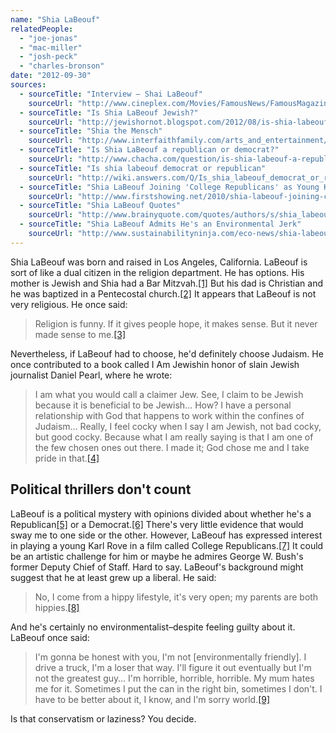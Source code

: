 ```yaml
---
name: "Shia LaBeouf"
relatedPeople:
  - "joe-jonas"
  - "mac-miller"
  - "josh-peck"
  - "charles-bronson"
date: "2012-09-30"
sources:
  - sourceTitle: "Interview – Shai LaBeouf"
    sourceUrl: "http://www.cineplex.com/Movies/FamousNews/FamousMagazine/July%202007.aspx?FamousArticles=4399"
  - sourceTitle: "Is Shia LaBeouf Jewish?"
    sourceUrl: "http://jewishornot.blogspot.com/2012/08/is-shia-labeouf-jewish.html"
  - sourceTitle: "Shia the Mensch"
    sourceUrl: "http://www.interfaithfamily.com/arts_and_entertainment/popular_culture/Interfaith_Celebrities_Shia_the_Mensch.shtml?rd=2"
  - sourceTitle: "Is Shia LaBeouf a republican or democrat?"
    sourceUrl: "http://www.chacha.com/question/is-shia-labeouf-a-republican-or-democrat"
  - sourceTitle: "Is shia labeouf democrat or republican"
    sourceUrl: "http://wiki.answers.com/Q/Is_shia_labeouf_democrat_or_republican"
  - sourceTitle: "Shia LaBeouf Joining 'College Republicans' as Young Karl Rove?"
    sourceUrl: "http://www.firstshowing.net/2010/shia-labeouf-joining-college-republicans-as-young-karl-rove/"
  - sourceTitle: "Shia LaBeouf Quotes"
    sourceUrl: "http://www.brainyquote.com/quotes/authors/s/shia_labeouf.html"
  - sourceTitle: "Shia LaBeouf Admits He's an Environmental Jerk"
    sourceUrl: "http://www.sustainabilityninja.com/eco-news/shia-labeouf-admits-hes-an-environmental-jerk-51052/"
---
```


Shia LaBeouf was born and raised in Los Angeles, California. LaBeouf is sort of like a dual citizen in the religion department. He has options. His mother is Jewish and Shia had a Bar Mitzvah.<a class="source-citation" href="#http://www.cineplex.com/Movies/FamousNews/FamousMagazine/July%202007.aspx?FamousArticles=4399" title="Interview – Shai LaBeouf">[1]</a> But his dad is Christian and he was baptized in a Pentecostal church.<a class="source-citation" href="#http://jewishornot.blogspot.com/2012/08/is-shia-labeouf-jewish.html" title="Is Shia LaBeouf Jewish?">[2]</a> It appears that LaBeouf is not very religious. He once said:

>Religion is funny. If it gives people hope, it makes sense. But it never made sense to me.<a class="source-citation" href="#http://www.cineplex.com/Movies/FamousNews/FamousMagazine/July%202007.aspx?FamousArticles=4399" title="Interview – Shai LaBeouf">[3]</a>

Nevertheless, if LaBeouf had to choose, he'd definitely choose Judaism. He once contributed to a book called I Am Jewishin honor of slain Jewish journalist Daniel Pearl, where he wrote:

>I am what you would call a claimer Jew. See, I claim to be Jewish because it is beneficial to be Jewish… How? I have a personal relationship with God that happens to work within the confines of Judaism… Really, I feel cocky when I say I am Jewish, not bad cocky, but good cocky. Because what I am really saying is that I am one of the few chosen ones out there. I made it; God chose me and I take pride in that.<a class="source-citation" href="#http://www.interfaithfamily.com/arts_and_entertainment/popular_culture/Interfaith_Celebrities_Shia_the_Mensch.shtml?rd=2" title="Shia the Mensch">[4]</a>

## 

## Political thrillers don't count

LaBeouf is a political mystery with opinions divided about whether he's a Republican<a class="source-citation" href="#http://www.chacha.com/question/is-shia-labeouf-a-republican-or-democrat" title="Is Shia LaBeouf a republican or democrat?">[5]</a> or a Democrat.<a class="source-citation" href="#http://wiki.answers.com/Q/Is_shia_labeouf_democrat_or_republican" title="Is shia labeouf democrat or republican">[6]</a> There's very little evidence that would sway me to one side or the other. However, LaBeouf has expressed interest in playing a young Karl Rove in a film called College Republicans.<a class="source-citation" href="#http://www.firstshowing.net/2010/shia-labeouf-joining-college-republicans-as-young-karl-rove/" title="Shia LaBeouf Joining &apos;College Republicans&apos; as Young Karl Rove?">[7]</a> It could be an artistic challenge for him or maybe he admires George W. Bush's former Deputy Chief of Staff. Hard to say. LaBeouf's background might suggest that he at least grew up a liberal. He said:

>No, I come from a hippy lifestyle, it's very open; my parents are both hippies.<a class="source-citation" href="#http://www.brainyquote.com/quotes/authors/s/shia_labeouf.html" title="Shia LaBeouf Quotes">[8]</a>

And he's certainly no environmentalist–despite feeling guilty about it. LaBeouf once said:

>I'm gonna be honest with you, I'm not [environmentally friendly]. I drive a truck, I'm a loser that way. I'll figure it out eventually but I'm not the greatest guy… I'm horrible, horrible, horrible. My mum hates me for it. Sometimes I put the can in the right bin, sometimes I don't. I have to be better about it, I know, and I'm sorry world.<a class="source-citation" href="#http://www.sustainabilityninja.com/eco-news/shia-labeouf-admits-hes-an-environmental-jerk-51052/" title="Shia LaBeouf Admits He&apos;s an Environmental Jerk">[9]</a>

Is that conservatism or laziness? You decide.